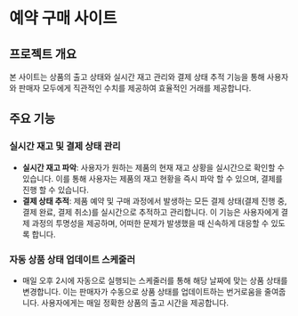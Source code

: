 #  예약 구매 사이트

## 프로젝트 개요
본 사이트는 상품의 출고 상태와 실시간 재고 관리와 결제 상태 추적 기능을 통해 사용자와 판매자 모두에게 직관적인 수치를 제공하여 효율적인 거래를 제공합니다.

## 주요 기능

### 실시간 재고 및 결제 상태 관리
- **실시간 재고 파악**: 사용자가 원하는 제품의 현재 재고 상황을 실시간으로 확인할 수 있습니다. 이를 통해 사용자는 제품의 재고 현황을 즉시 파악 할 수 있으며, 결제를 진행 할 수 있습니다.
- **결제 상태 추적**: 제품 예약 및 구매 과정에서 발생하는 모든 결제 상태(결제 진행 중, 결제 완료, 결제 취소)를 실시간으로 추적하고 관리합니다. 이 기능은 사용자에게 결제 과정의 투명성을 제공하며, 어떠한 문제가 발생했을 때 신속하게 대응할 수 있도록 합니다.

### 자동 상품 상태 업데이트 스케줄러
- 매일 오후 2시에 자동으로 실행되는 스케줄러를 통해 해당 날짜에 맞는 상품 상태를 변경합니다. 이는 판매자가 수동으로 상품 상태를 업데이트하는 번거로움을 줄여줍니다. 사용자에게는 매일 정확한 상품의 출고 시간을 제공합니다.



